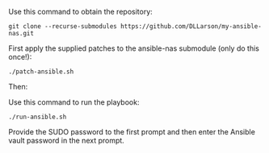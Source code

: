 Use this command to obtain the repository:
```
git clone --recurse-submodules https://github.com/DLLarson/my-ansible-nas.git
```

First apply the supplied patches to the ansible-nas submodule (only do this once!):

```
./patch-ansible.sh
```

Then:

Use this command to run the playbook:
```
./run-ansible.sh
```

Provide the SUDO password to the first prompt and then enter the Ansible vault
password in the next prompt.

